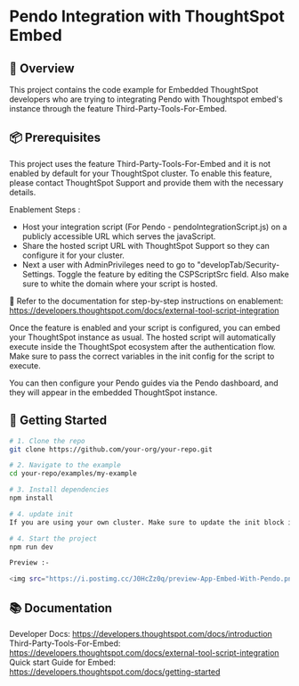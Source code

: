 # Pendo Integration with ThoughtSpot Embed

## 🧩 Overview

This project contains the code example for Embedded ThoughtSpot developers who are trying to integrating Pendo with Thoughtspot embed's instance through the feature Third-Party-Tools-For-Embed.


## 📦 Prerequisites

This project uses the feature Third-Party-Tools-For-Embed and it is not enabled by default for your ThoughtSpot cluster.
To enable this feature, please contact ThoughtSpot Support and provide them with the necessary details.

Enablement Steps :
- Host your integration script (For Pendo - pendoIntegrationScript.js) on a publicly accessible URL which serves the javaScript.
- Share the hosted script URL with ThoughtSpot Support so they can configure it for your cluster.
- Next a user with AdminPrivileges need to go to "developTab/Security-Settings.
  Toggle the feature by editing the CSPScriptSrc field. Also make sure to white the domain where your script is hosted.

📘 Refer to the documentation for step-by-step instructions on enablement: https://developers.thoughtspot.com/docs/external-tool-script-integration

Once the feature is enabled and your script is configured, you can embed your ThoughtSpot instance as usual. The hosted script will automatically execute inside the ThoughtSpot ecosystem after the authentication flow. Make sure to pass the correct variables in the init config for the script to execute.

You can then configure your Pendo guides via the Pendo dashboard, and they will appear in the embedded ThoughtSpot instance.

## 🚀 Getting Started


```bash
# 1. Clone the repo
git clone https://github.com/your-org/your-repo.git

# 2. Navigate to the example
cd your-repo/examples/my-example

# 3. Install dependencies
npm install

# 4. update init
If you are using your own cluster. Make sure to update the init block in the App.tsx according to your cluster details along with the pendoKey.

# 4. Start the project
npm run dev

Preview :-

<img src="https://i.postimg.cc/J0HcZz0q/preview-App-Embed-With-Pendo.png" alt="Preview App Embed With Pendo">

```


## 📚 Documentation 

Developer Docs: https://developers.thoughtspot.com/docs/introduction
Third-Party-Tools-For-Embed: https://developers.thoughtspot.com/docs/external-tool-script-integration
Quick start Guide for Embed: https://developers.thoughtspot.com/docs/getting-started